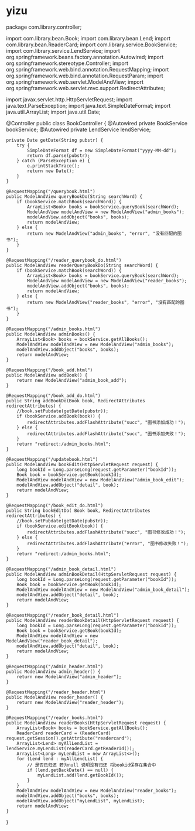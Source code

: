 # yizu
package com.library.controller;

import com.library.bean.Book;
import com.library.bean.Lend;
import com.library.bean.ReaderCard;
import com.library.service.BookService;
import com.library.service.LendService;
import org.springframework.beans.factory.annotation.Autowired;
import org.springframework.stereotype.Controller;
import org.springframework.web.bind.annotation.RequestMapping;
import org.springframework.web.bind.annotation.RequestParam;
import org.springframework.web.servlet.ModelAndView;
import org.springframework.web.servlet.mvc.support.RedirectAttributes;

import javax.servlet.http.HttpServletRequest;
import java.text.ParseException;
import java.text.SimpleDateFormat;
import java.util.ArrayList;
import java.util.Date;

@Controller
public class BookController {
    @Autowired
    private BookService bookService;
    @Autowired
    private LendService lendService;

    private Date getDate(String pubstr) {
        try {
            SimpleDateFormat df = new SimpleDateFormat("yyyy-MM-dd");
            return df.parse(pubstr);
        } catch (ParseException e) {
            e.printStackTrace();
            return new Date();
        }
    }

    @RequestMapping("/querybook.html")
    public ModelAndView queryBookDo(String searchWord) {
        if (bookService.matchBook(searchWord)) {
            ArrayList<Book> books = bookService.queryBook(searchWord);
            ModelAndView modelAndView = new ModelAndView("admin_books");
            modelAndView.addObject("books", books);
            return modelAndView;
        } else {
            return new ModelAndView("admin_books", "error", "没有匹配的图书");
        }
    }

    @RequestMapping("/reader_querybook_do.html")
    public ModelAndView readerQueryBookDo(String searchWord) {
        if (bookService.matchBook(searchWord)) {
            ArrayList<Book> books = bookService.queryBook(searchWord);
            ModelAndView modelAndView = new ModelAndView("reader_books");
            modelAndView.addObject("books", books);
            return modelAndView;
        } else {
            return new ModelAndView("reader_books", "error", "没有匹配的图书");
        }
    }

    @RequestMapping("/admin_books.html")
    public ModelAndView adminBooks() {
        ArrayList<Book> books = bookService.getAllBooks();
        ModelAndView modelAndView = new ModelAndView("admin_books");
        modelAndView.addObject("books", books);
        return modelAndView;
    }

    @RequestMapping("/book_add.html")
    public ModelAndView addBook() {
        return new ModelAndView("admin_book_add");
    }

    @RequestMapping("/book_add_do.html")
    public String addBookDo(Book book, RedirectAttributes redirectAttributes) {
        //book.setPubdate(getDate(pubstr));
        if (bookService.addBook(book)) {
            redirectAttributes.addFlashAttribute("succ", "图书添加成功！");
        } else {
            redirectAttributes.addFlashAttribute("succ", "图书添加失败！");
        }
        return "redirect:/admin_books.html";
    }

    @RequestMapping("/updatebook.html")
    public ModelAndView bookEdit(HttpServletRequest request) {
        long bookId = Long.parseLong(request.getParameter("bookId"));
        Book book = bookService.getBook(bookId);
        ModelAndView modelAndView = new ModelAndView("admin_book_edit");
        modelAndView.addObject("detail", book);
        return modelAndView;
    }

    @RequestMapping("/book_edit_do.html")
    public String bookEditDo( Book book, RedirectAttributes redirectAttributes) {
        //book.setPubdate(getDate(pubstr));
        if (bookService.editBook(book)) {
            redirectAttributes.addFlashAttribute("succ", "图书修改成功！");
        } else {
            redirectAttributes.addFlashAttribute("error", "图书修改失败！");
        }
        return "redirect:/admin_books.html";
    }

    @RequestMapping("/admin_book_detail.html")
    public ModelAndView adminBookDetail(HttpServletRequest request) {
        long bookId = Long.parseLong(request.getParameter("bookId"));
        Book book = bookService.getBook(bookId);
        ModelAndView modelAndView = new ModelAndView("admin_book_detail");
        modelAndView.addObject("detail", book);
        return modelAndView;
    }

    @RequestMapping("/reader_book_detail.html")
    public ModelAndView readerBookDetail(HttpServletRequest request) {
        long bookId = Long.parseLong(request.getParameter("bookId"));
        Book book = bookService.getBook(bookId);
        ModelAndView modelAndView = new ModelAndView("reader_book_detail");
        modelAndView.addObject("detail", book);
        return modelAndView;
    }

    @RequestMapping("/admin_header.html")
    public ModelAndView admin_header() {
        return new ModelAndView("admin_header");
    }

    @RequestMapping("/reader_header.html")
    public ModelAndView reader_header() {
        return new ModelAndView("reader_header");
    }

    @RequestMapping("/reader_books.html")
    public ModelAndView readerBooks(HttpServletRequest request) {
        ArrayList<Book> books = bookService.getAllBooks();
        ReaderCard readerCard = (ReaderCard) request.getSession().getAttribute("readercard");
        ArrayList<Lend> myAllLendList = lendService.myLendList(readerCard.getReaderId());
        ArrayList<Long> myLendList = new ArrayList<>();
        for (Lend lend : myAllLendList) {
            // 是否已归还 若为null 说明没有归还 将bookid保存在集合中
            if (lend.getBackDate() == null) {
                myLendList.add(lend.getBookId());
            }
        }
        ModelAndView modelAndView = new ModelAndView("reader_books");
        modelAndView.addObject("books", books);
        modelAndView.addObject("myLendList", myLendList);
        return modelAndView;
    }
}

